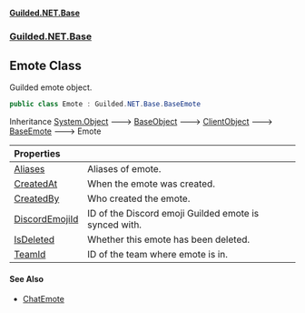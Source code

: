 
#### [Guilded.NET.Base](index 'index')
### [Guilded.NET.Base](index#Guilded_NET_Base 'Guilded.NET.Base')
## Emote Class
Guilded emote object.  
```csharp
public class Emote : Guilded.NET.Base.BaseEmote
```

Inheritance [System.Object](https://docs.microsoft.com/en-us/dotnet/api/System.Object 'System.Object') &#129106; [BaseObject](BaseObject 'Guilded.NET.Base.BaseObject') &#129106; [ClientObject](ClientObject 'Guilded.NET.Base.ClientObject') &#129106; [BaseEmote](BaseEmote 'Guilded.NET.Base.BaseEmote') &#129106; Emote  

| Properties | |
| :--- | :--- |
| [Aliases](Emote_Aliases 'Guilded.NET.Base.Emote.Aliases') | Aliases of emote.<br/> |
| [CreatedAt](Emote_CreatedAt 'Guilded.NET.Base.Emote.CreatedAt') | When the emote was created.<br/> |
| [CreatedBy](Emote_CreatedBy 'Guilded.NET.Base.Emote.CreatedBy') | Who created the emote.<br/> |
| [DiscordEmojiId](Emote_DiscordEmojiId 'Guilded.NET.Base.Emote.DiscordEmojiId') | ID of the Discord emoji Guilded emote is synced with.<br/> |
| [IsDeleted](Emote_IsDeleted 'Guilded.NET.Base.Emote.IsDeleted') | Whether this emote has been deleted.<br/> |
| [TeamId](Emote_TeamId 'Guilded.NET.Base.Emote.TeamId') | ID of the team where emote is in.<br/> |

#### See Also
- [ChatEmote](ChatEmote 'Guilded.NET.Base.Chat.ChatEmote')

